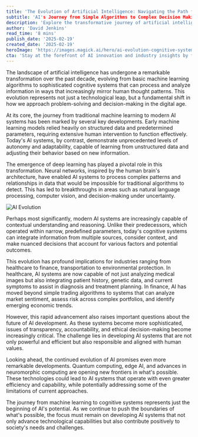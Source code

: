 ```yaml
---
title: 'The Evolution of Artificial Intelligence: Navigating the Path from Machine Learning to Cognitive Systems'
subtitle: 'AI's Journey from Simple Algorithms to Complex Decision Making'
description: 'Explore the transformative journey of artificial intelligence from basic machine learning to sophisticated cognitive systems, and understand how this evolution is reshaping industries and society. Learn about the key developments in deep learning, contextual understanding, and the implications for future technological advancement.'
author: 'David Jenkins'
read_time: '8 mins'
publish_date: '2025-02-19'
created_date: '2025-02-19'
heroImage: 'https://images.magick.ai/hero/ai-evolution-cognitive-systems.jpg'
cta: 'Stay at the forefront of AI innovation and industry insights by following us on LinkedIn. Join our community of technology leaders and experts shaping the future of artificial intelligence.'
---
```


The landscape of artificial intelligence has undergone a remarkable transformation over the past decade, evolving from basic machine learning algorithms to sophisticated cognitive systems that can process and analyze information in ways that increasingly mirror human thought patterns. This evolution represents not just a technological leap, but a fundamental shift in how we approach problem-solving and decision-making in the digital age.

At its core, the journey from traditional machine learning to modern AI systems has been marked by several key developments. Early machine learning models relied heavily on structured data and predetermined parameters, requiring extensive human intervention to function effectively. Today's AI systems, by contrast, demonstrate unprecedented levels of autonomy and adaptability, capable of learning from unstructured data and adjusting their behavior based on new information.

The emergence of deep learning has played a pivotal role in this transformation. Neural networks, inspired by the human brain's architecture, have enabled AI systems to process complex patterns and relationships in data that would be impossible for traditional algorithms to detect. This has led to breakthroughs in areas such as natural language processing, computer vision, and decision-making under uncertainty.

![AI Evolution](https://images.magick.ai/hero/ai-deep-learning.jpg)

Perhaps most significantly, modern AI systems are increasingly capable of contextual understanding and reasoning. Unlike their predecessors, which operated within narrow, predefined parameters, today's cognitive systems can integrate information from multiple sources, consider context, and make nuanced decisions that account for various factors and potential outcomes.

This evolution has profound implications for industries ranging from healthcare to finance, transportation to environmental protection. In healthcare, AI systems are now capable of not just analyzing medical images but also integrating patient history, genetic data, and current symptoms to assist in diagnosis and treatment planning. In finance, AI has moved beyond simple trading algorithms to systems that can analyze market sentiment, assess risk across complex portfolios, and identify emerging economic trends.

However, this rapid advancement also raises important questions about the future of AI development. As these systems become more sophisticated, issues of transparency, accountability, and ethical decision-making become increasingly critical. The challenge lies in developing AI systems that are not only powerful and efficient but also responsible and aligned with human values.

Looking ahead, the continued evolution of AI promises even more remarkable developments. Quantum computing, edge AI, and advances in neuromorphic computing are opening new frontiers in what's possible. These technologies could lead to AI systems that operate with even greater efficiency and capability, while potentially addressing some of the limitations of current approaches.

The journey from machine learning to cognitive systems represents just the beginning of AI's potential. As we continue to push the boundaries of what's possible, the focus must remain on developing AI systems that not only advance technological capabilities but also contribute positively to society's needs and challenges.